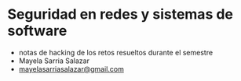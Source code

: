# Seguridad en redes y sistemas de software
- notas de hacking de los retos resueltos durante el semestre 
- Mayela Sarria Salazar
- mayelasarriasalazar@gmail.com